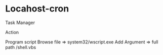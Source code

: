 # Locahost-cron
 
 
Task Manager 

Action

Program script
Browse file => system32/wscript.exe
Add Argument => full path /shell.vbs
